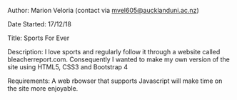 Author: Marion Veloria (contact via mvel605@aucklanduni.ac.nz)

Date Started: 17/12/18

Title: Sports For Ever

Description: I love sports and regularly follow it through a website called bleacherreport.com.  Consequently I wanted to make my own version of the site using HTML5, CSS3 and Bootstrap 4

Requirements: A web rbowser that supports Javascript will make time on the site more enjoyable.
